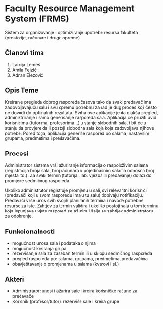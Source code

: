 # Faculty Resource Management System (FRMS)

Sistem za organizovanje i optimiziranje upotrebe resursa fakulteta (prostorije, računare i druge opreme)

## Članovi tima

1. Lamija Lemeš
2. Amila Fejzić
3. Adnan Elezović

## Opis Teme

Kreiranje pregleda dobrog rasporeda časova tako da svaki predavač ima zadovoljavajuću salu i svu opremu potrebnu za rad je dug proces koji često ne dovodi do optimalnih rezultata. 
Svrha ove aplikacije je da olakša pregled, administriranje i samo generisanje rasporeda
sala. Aplikacija će pružiti uvid korisnicima (tutorima, profesorima...) u stanje slobodnih 
sala, i bit će u stanju da provjere da li postoji slobodna sala koja koja zadovoljava 
njihove potrebe. Pored toga, aplikacija generiše raspored po salama, nastavnim grupama, 
predmetima i predavačima. 

## Procesi

Administrator sistema vrši ažuriranje informacija o raspoloživim salama (registracija broja sala, broj računara u pojedinačnim salama odnosno broj mjesta itd.). Za svaki termin (tutorijal, lab. vježba ili predavanje) dolazi
do promjene sedmičnog rasporeda. 

Ukoliko administrator registruje promjenu u sali, svi relevantni korisnici (predavači koji u svom rasporedu 
imaju tu salu) dobivaju notifikaciju. 
Predavači vrše unos svih svojih planiranih termina i navode potrebne resurse za iste. Zahtjev za termin 
validira i ukoliko postoji sala u tom terminu koja ispunjava uvjete raspored se ažurira i šalje se 
zahtijev administratoru za odobrenje. 

## Funkcionalnosti

- mogućnost unosa sala i podataka o njima 
- mogućnost kreiranja grupa 
- rezervisanje sala za zaseban termin ili u sklopu sedmičnog rasporeda
- pregled rasporeda po: salama, grupama, predmetima, predavačima
- obavještavanje o promjenama u salama (kvarovi i sl.)

## Akteri

- Administrator: unosi i ažurira sale i kreira korisničke račune za predavače
- Korisnik (profesor/tutor): rezerviše sale i kreira grupe